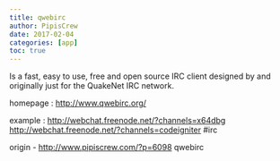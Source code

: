 ```yaml
---
title: qwebirc
author: PipisCrew
date: 2017-02-04
categories: [app]
toc: true
---
```


Is a fast, easy to use, free and open source IRC client designed by and originally just for the QuakeNet IRC network.

homepage :
http://www.qwebirc.org/

example :
http://webchat.freenode.net/?channels=x64dbg
http://webchat.freenode.net/?channels=codeigniter
#irc

origin - http://www.pipiscrew.com/?p=6098 qwebirc